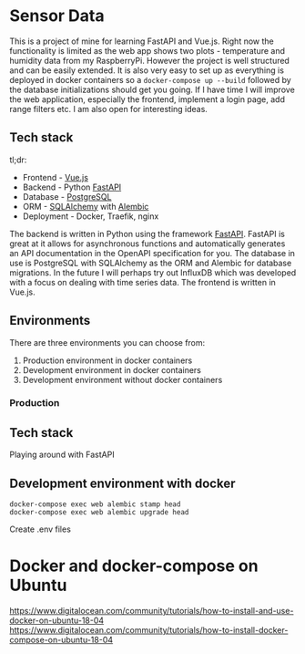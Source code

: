 # Sensor Data
This is a project of mine for learning FastAPI and Vue.js. Right now the functionality is limited as the web app shows two plots - temperature and humidity data from my RaspberryPi. However the project is well structured and can be easily extended. It is also very easy to set up as everything is deployed in docker containers so a `docker-compose up --build` followed by the database initializations should get you going. If I have time I will improve the web application, especially the frontend, implement a login page, add range filters etc. I am also open for interesting ideas.

## Tech stack
tl;dr:
* Frontend - [Vue.js](https://vuejs.org/)
* Backend - Python [FastAPI](https://fastapi.tiangolo.com/)
* Database - [PostgreSQL](https://www.postgresql.org/)
* ORM - [SQLAlchemy](https://www.sqlalchemy.org/) with [Alembic](https://alembic.sqlalchemy.org/en/latest/)
* Deployment - Docker, Traefik, nginx

The backend is written in Python using the framework [FastAPI](https://github.com/tiangolo/fastapi). FastAPI is great at it allows for asynchronous functions and automatically generates an API documentation in the OpenAPI specification for you. The database in use is PostgreSQL with SQLAlchemy as the ORM and Alembic for database migrations. In the future I will perhaps try out InfluxDB which was developed with a focus on dealing with time series data. The frontend is written in Vue.js.

## Environments
There are three environments you can choose from:
1) Production environment in docker containers
2) Development environment in docker containers
3) Development environment without docker containers

### Production 

## Tech stack


Playing around with FastAPI

## Development environment with docker
```
docker-compose exec web alembic stamp head
docker-compose exec web alembic upgrade head
```
Create .env files

# Docker and docker-compose on Ubuntu
https://www.digitalocean.com/community/tutorials/how-to-install-and-use-docker-on-ubuntu-18-04
https://www.digitalocean.com/community/tutorials/how-to-install-docker-compose-on-ubuntu-18-04